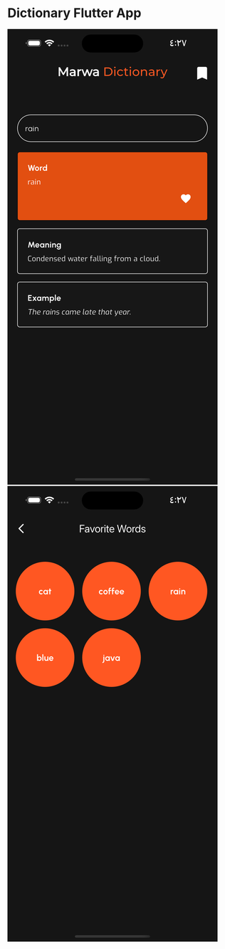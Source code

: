 # Dictionary Flutter App
![Description](assets/images/sc1.png)
![Description](assets/images/sc2.png)
